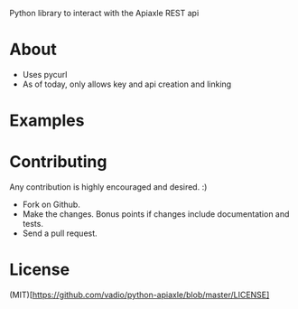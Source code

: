 Python library to interact with the Apiaxle REST api

About
==========

- Uses pycurl
- As of today, only allows key and api creation and linking

Examples
========



Contributing
============

Any contribution is highly encouraged and desired. :)

* Fork on Github.
* Make the changes. Bonus points if changes include documentation and tests.
* Send a pull request.


License
=======

(MIT)[https://github.com/vadio/python-apiaxle/blob/master/LICENSE]